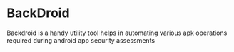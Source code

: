 # BackDroid
Backdroid is a handy utility tool helps in automating various apk operations required during android app security assessments
